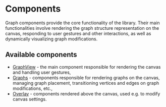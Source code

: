 # Components

Graph components provide the core functionality of the library. Their main functionalities involve rendering the graph structure representation on the canvas, responding to user gestures and other interactions, as well as dynamically visualizing graph modifications.

## Available components

- [GraphView](pages/components/view) - the main component responsible for rendering the canvas and handling user gestures,
- [Graphs](pages/components/graphs) - components responsible for rendering graphs on the canvas, managing graph placement, transitioning vertices and edges on graph modifications, etc.,
- [Overlay](pages/components/overlay) - components rendered above the canvas, used e.g. to modify canvas settings.
